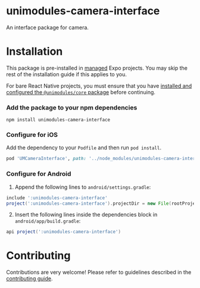 # unimodules-camera-interface

An interface package for camera.

# Installation

This package is pre-installed in [managed](https://docs.expo.io/versions/latest/introduction/managed-vs-bare/) Expo projects. You may skip the rest of the installation guide if this applies to you.

For bare React Native projects, you must ensure that you have [installed and configured the `@unimodules/core` package](https://github.com/unimodules/core) before continuing.

### Add the package to your npm dependencies

```
npm install unimodules-camera-interface
```

### Configure for iOS

Add the dependency to your `Podfile` and then run `pod install`.

```ruby
pod 'UMCameraInterface', path: '../node_modules/unimodules-camera-interface/ios'
```

### Configure for Android

1. Append the following lines to `android/settings.gradle`:

```gradle
include ':unimodules-camera-interface'
project(':unimodules-camera-interface').projectDir = new File(rootProject.projectDir, '../node_modules/unimodules-camera-interface/android')
```

2. Insert the following lines inside the dependencies block in `android/app/build.gradle`:
```gradle
api project(':unimodules-camera-interface')
```

# Contributing

Contributions are very welcome! Please refer to guidelines described in the [contributing guide]( https://github.com/expo/expo#contributing).
